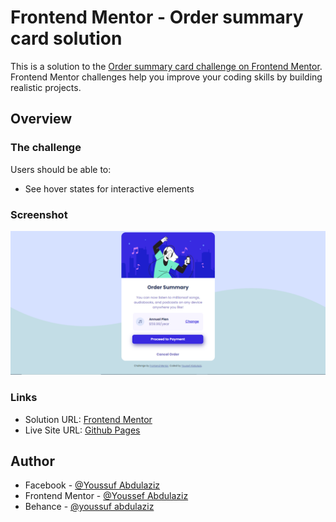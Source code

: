 # Frontend Mentor - Order summary card solution

This is a solution to the [Order summary card challenge on Frontend Mentor](https://www.frontendmentor.io/challenges/order-summary-component-QlPmajDUj). Frontend Mentor challenges help you improve your coding skills by building realistic projects.

## Overview

### The challenge

Users should be able to:

- See hover states for interactive elements

### Screenshot

![Project_Screenshot](/Projcet_screenshot.png)

### Links

- Solution URL: [Frontend Mentor](https://www.frontendmentor.io/solutions/order-summary-component-using-html-and-css-q1C0iq24a)
- Live Site URL: [Github Pages](https://azizy5203.github.io/order_summary_component/)

## Author

- Facebook - [@Youssuf Abdulaziz](https://www.facebook.com/azizyoussuf)
- Frontend Mentor - [@Youssef Abdulaziz](https://www.frontendmentor.io/profile/azizy5203)
- Behance - [@youssuf abdulaziz](https://www.behance.net/azizy5203)
